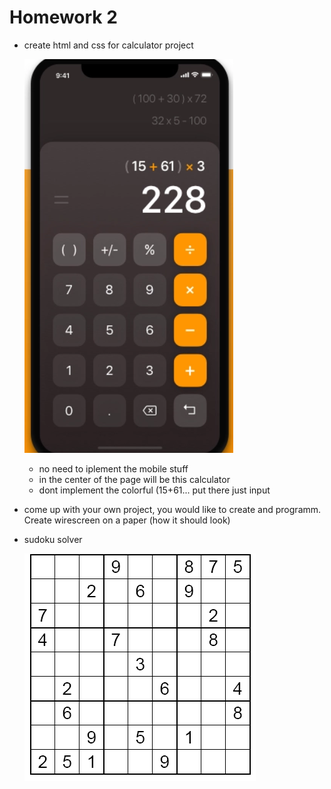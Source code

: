 # Homework 2

-   create html and css for calculator project

    ![Schema](./calculator.png)

    -   no need to iplement the mobile stuff
    -   in the center of the page will be this calculator
    -   dont implement the colorful (15+61... put there just input

-   come up with your own project, you would like to create and programm. Create wirescreen on a paper (how it should look)

-   sudoku solver

    ![Schema](./sudoku.png)
